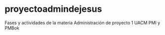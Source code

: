 # proyectoadmindejesus
Fases y actividades de la materia Administración de proyecto 1 UACM PMI y PMBok
